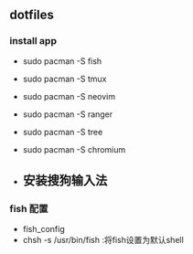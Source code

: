 ## dotfiles

### install app

- sudo pacman -S fish
- sudo pacman -S tmux
- sudo pacman -S neovim  
- sudo pacman -S ranger
- sudo pacman -S tree
- sudo pacman -S chromium

- 安装搜狗输入法
    - 




### fish 配置
- fish_config
- chsh -s /usr/bin/fish  :将fish设置为默认shell
